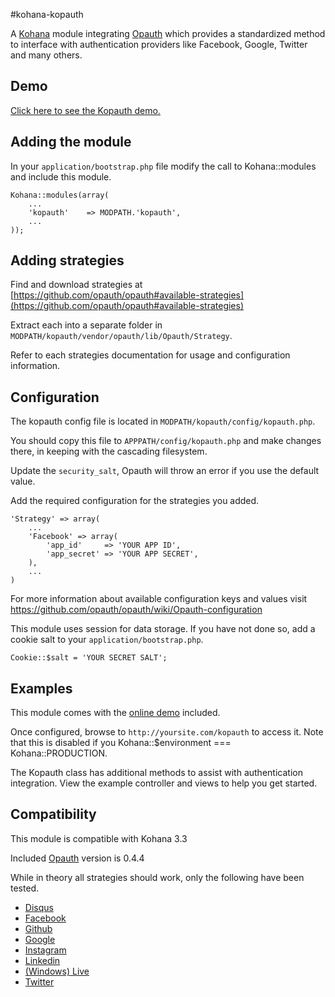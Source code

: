 #kohana-kopauth

A [Kohana](http://kohanaframework.org/) module integrating [Opauth](http://opauth.org/) which provides a standardized method to interface with authentication providers like Facebook, Google, Twitter and many others.

## Demo

[Click here to see the Kopauth demo.](http://www.fkportfolio.com/playground/kopauth)

## Adding the module

In your `application/bootstrap.php` file modify the call to Kohana::modules and include this module.

    Kohana::modules(array(
        ...
        'kopauth'    => MODPATH.'kopauth',
        ...
    ));
    
## Adding strategies

Find and download strategies at [https://github.com/opauth/opauth#available-strategies](https://github.com/opauth/opauth#available-strategies)

Extract each into a separate folder in `MODPATH/kopauth/vendor/opauth/lib/Opauth/Strategy`.

Refer to each strategies documentation for usage and configuration information.

## Configuration

The kopauth config file is located in `MODPATH/kopauth/config/kopauth.php`.

You should copy this file to `APPPATH/config/kopauth.php` and make changes there, in keeping with the cascading filesystem.

Update the `security_salt`, Opauth will throw an error if you use the default value.

Add the required configuration for the strategies you added.

    'Strategy' => array(
        ...
        'Facebook' => array(
            'app_id'     => 'YOUR APP ID',
            'app_secret' => 'YOUR APP SECRET',
        ),
        ...
    )

For more information about available configuration keys and values visit https://github.com/opauth/opauth/wiki/Opauth-configuration

This module uses session for data storage. If you have not done so, add a cookie salt to your `application/bootstrap.php`.
    
    Cookie::$salt = 'YOUR SECRET SALT';
    
## Examples

This module comes with the [online demo](http://www.fkportfolio.com/playground/kopauth) included.

Once configured, browse to `http://yoursite.com/kopauth` to access it. Note that this is disabled if you Kohana::$environment === Kohana::PRODUCTION.

The Kopauth class has additional methods to assist with authentication integration. View the example controller and views to help you get started.
    
## Compatibility

This module is compatible with Kohana 3.3

Included [Opauth](http://opauth.org/) version is 0.4.4

While in theory all strategies should work, only the following have been tested.

* [Disqus](https://github.com/rasa/opauth-disqus/tree/37d80669d6d932e346f95fc3b0340aba690486b3)
* [Facebook](https://github.com/opauth/facebook/tree/28c0e53393a03a66cbfea03073d1d6aacfaddb69)
* [Github](https://github.com/opauth/github/tree/9c4fe16dc6498b2c94f4c2a41ab93b0fe4b7fa73)
* [Google](https://github.com/opauth/google/tree/35df77684c14acb346a8c3753ae3809852d1a47e)
* [Instagram](https://github.com/muhdazrain/opauth-instagram/tree/6d72ae8f27f26a666562a963296937c62d43f5cb)
* [Linkedin](https://github.com/opauth/linkedin/tree/76df2b9520b02f4e87d1d0bd6ce64a375dcba03c)
* [(Windows) Live](https://github.com/opauth/live/tree/2a854d68cd5fbf10013afbf6008fff849f1f2d0b)
* [Twitter](https://github.com/opauth/twitter/tree/24792d512ccc67e7d11e9249737616f039551c11)